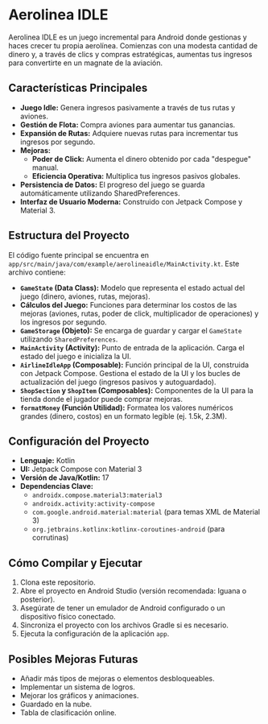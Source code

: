 # Aerolinea IDLE

Aerolinea IDLE es un juego incremental para Android donde gestionas y haces crecer tu propia aerolínea. Comienzas con una modesta cantidad de dinero y, a través de clics y compras estratégicas, aumentas tus ingresos para convertirte en un magnate de la aviación.

## Características Principales

*   **Juego Idle:** Genera ingresos pasivamente a través de tus rutas y aviones.
*   **Gestión de Flota:** Compra aviones para aumentar tus ganancias.
*   **Expansión de Rutas:** Adquiere nuevas rutas para incrementar tus ingresos por segundo.
*   **Mejoras:**
    *   **Poder de Click:** Aumenta el dinero obtenido por cada "despegue" manual.
    *   **Eficiencia Operativa:** Multiplica tus ingresos pasivos globales.
*   **Persistencia de Datos:** El progreso del juego se guarda automáticamente utilizando SharedPreferences.
*   **Interfaz de Usuario Moderna:** Construido con Jetpack Compose y Material 3.

## Estructura del Proyecto

El código fuente principal se encuentra en `app/src/main/java/com/example/aerolineaidle/MainActivity.kt`. Este archivo contiene:

*   **`GameState` (Data Class):** Modelo que representa el estado actual del juego (dinero, aviones, rutas, mejoras).
*   **Cálculos del Juego:** Funciones para determinar los costos de las mejoras (aviones, rutas, poder de click, multiplicador de operaciones) y los ingresos por segundo.
*   **`GameStorage` (Objeto):** Se encarga de guardar y cargar el `GameState` utilizando `SharedPreferences`.
*   **`MainActivity` (Activity):** Punto de entrada de la aplicación. Carga el estado del juego e inicializa la UI.
*   **`AirlineIdleApp` (Composable):** Función principal de la UI, construida con Jetpack Compose. Gestiona el estado de la UI y los bucles de actualización del juego (ingresos pasivos y autoguardado).
*   **`ShopSection` y `ShopItem` (Composables):** Componentes de la UI para la tienda donde el jugador puede comprar mejoras.
*   **`formatMoney` (Función Utilidad):** Formatea los valores numéricos grandes (dinero, costos) en un formato legible (ej. 1.5k, 2.3M).

## Configuración del Proyecto

*   **Lenguaje:** Kotlin
*   **UI:** Jetpack Compose con Material 3
*   **Versión de Java/Kotlin:** 17
*   **Dependencias Clave:**
    *   `androidx.compose.material3:material3`
    *   `androidx.activity:activity-compose`
    *   `com.google.android.material:material` (para temas XML de Material 3)
    *   `org.jetbrains.kotlinx:kotlinx-coroutines-android` (para corrutinas)

## Cómo Compilar y Ejecutar

1.  Clona este repositorio.
2.  Abre el proyecto en Android Studio (versión recomendada: Iguana o posterior).
3.  Asegúrate de tener un emulador de Android configurado o un dispositivo físico conectado.
4.  Sincroniza el proyecto con los archivos Gradle si es necesario.
5.  Ejecuta la configuración de la aplicación `app`.

## Posibles Mejoras Futuras

*   Añadir más tipos de mejoras o elementos desbloqueables.
*   Implementar un sistema de logros.
*   Mejorar los gráficos y animaciones.
*   Guardado en la nube.
*   Tabla de clasificación online.